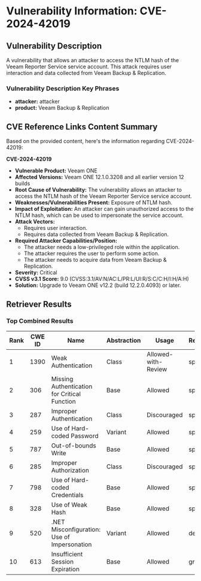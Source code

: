 # Vulnerability Information: CVE-2024-42019

## Vulnerability Description
A vulnerability that allows an attacker to access the NTLM hash of the Veeam Reporter Service service account. This attack requires user interaction and data collected from Veeam Backup & Replication.

### Vulnerability Description Key Phrases
- **attacker:** attacker
- **product:** Veeam Backup & Replication

## CVE Reference Links Content Summary
Based on the provided content, here's the information regarding CVE-2024-42019:

**CVE-2024-42019**

*   **Vulnerable Product:** Veeam ONE
*   **Affected Versions:** Veeam ONE 12.1.0.3208 and all earlier version 12 builds
*   **Root Cause of Vulnerability:** The vulnerability allows an attacker to access the NTLM hash of the Veeam Reporter Service service account.
*  **Weaknesses/Vulnerabilities Present:** Exposure of NTLM hash.
*   **Impact of Exploitation:** An attacker can gain unauthorized access to the NTLM hash, which can be used to impersonate the service account.
*   **Attack Vectors:**
    *   Requires user interaction.
    *   Requires data collected from Veeam Backup & Replication.
*   **Required Attacker Capabilities/Position:**
    *   The attacker needs a low-privileged role within the application.
    *   The attacker requires the user to perform some action.
    *   The attacker needs to acquire data from Veeam Backup & Replication.
*   **Severity:** Critical
*   **CVSS v3.1 Score:** 9.0 (CVSS:3.1/AV:N/AC:L/PR:L/UI:R/S:C/C:H/I:H/A:H)
*   **Solution:** Upgrade to Veeam ONE v12.2 (build 12.2.0.4093) or later.

## Retriever Results

### Top Combined Results

| Rank | CWE ID | Name | Abstraction | Usage  | Retrievers | Individual Scores |
|------|--------|------|-------------|-------|------------|-------------------|
| 1 | 1390 | Weak Authentication | Class | Allowed-with-Review | sparse | 0.061 |
| 2 | 306 | Missing Authentication for Critical Function | Base | Allowed | sparse | 0.055 |
| 3 | 287 | Improper Authentication | Class | Discouraged | sparse | 0.054 |
| 4 | 259 | Use of Hard-coded Password | Variant | Allowed | sparse | 0.053 |
| 5 | 787 | Out-of-bounds Write | Base | Allowed | sparse | 0.053 |
| 6 | 285 | Improper Authorization | Class | Discouraged | sparse | 0.053 |
| 7 | 798 | Use of Hard-coded Credentials | Base | Allowed | sparse | 0.052 |
| 8 | 328 | Use of Weak Hash | Base | Allowed | sparse | 0.052 |
| 9 | 520 | .NET Misconfiguration: Use of Impersonation | Variant | Allowed | dense | 0.449 |
| 10 | 613 | Insufficient Session Expiration | Base | Allowed | graph | 0.002 |

